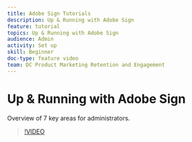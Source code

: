```yaml
---
title: Adobe Sign Tutorials
description: Up & Running with Adobe Sign
feature: tutorial
topics: Up & Running with Adobe Sign
audience: Admin
activity: Set up
skill: Beginner
doc-type: feature video
team: DC Product Marketing Retention and Engagement
---
```


# Up & Running with Adobe Sign

Overview of 7 key areas for administrators.

>[!VIDEO](https://video.tv.adobe.com/v/33657?hidetitle=true)
